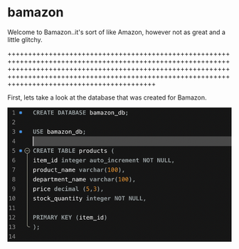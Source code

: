 # bamazon

Welcome to Bamazon..it's sort of like Amazon, however not as great and a little glitchy. 

++++++++++++++++++++++++++++++++++++++++++++++++++++++++++++++++++++++++++++++++++++++++++++++++++++++++++++++++++++++++++++++++++++++++++++++++++++++++++++++++++++++++++++++++++++++++++++++++++++++++++++++++++++++++++++++++++++++++++++++++++++++++++++

First, lets take a look at the database that was created for Bamazon. 

![Required Items](Readme-Images/img1.png)

